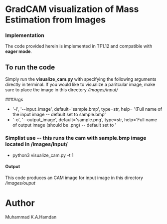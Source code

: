 # GradCAM visualization of Mass Estimation from Images
### Implementation
The code provided herein is implemented in TF1.12 and compatible with **eager mode**.

## To run the code
Simply run the **visualize_cam.py** with specifying the following arguments directly in terminal.
If you would like to visualize a paritcular image, make sure to place the image in this directory */images/input/*

###Args
* '-i', '--input_image', default='sample.bmp', type=str, help= '(Full name of the input image -- default set to sample.bmp'
* '-o', '--output_image', default='sample.png', type=str,   help='Full name of output image (should be .png) -- default set to '

### Simplist use  -- this runs the cam with sample.bmp image located in /images/input/ 
 - python3 visualize_cam.py -t 1 

#### Output
This code produces an CAM image for input image in this directory */images/ouput*


# Author
Muhammad K.A.Hamdan
